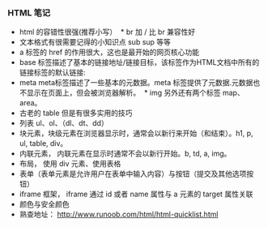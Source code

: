 ### HTML 笔记
  * html 的容错性很强(推荐小写）
  * br 加 / 比 br 兼容性好
  * 文本格式有很需要记得的小知识点 sub sup 等等
  * a 标签的 href 的作用很大，这也是最开始的网页核心功能
  * base  标签描述了基本的链接地址/链接目标，该标签作为HTML文档中所有的链接标签的默认链接:
  * meta meta标签描述了一些基本的元数据。meta 标签提供了元数据.元数据也不显示在页面上，但会被浏览器解析。
  * img 另外还有两个标签 map、area。
  * 古老的 table 但是有很多实用的技巧
  * 列表 ul、ol、（dl、dt、dd）
  * 块元素，块级元素在浏览器显示时，通常会以新行来开始（和结束）。h1, p, ul, table, div。
  * 内联元素， 内联元素在显示时通常不会以新行开始。b, td, a, img。
  * 布局， 使用 div 元素、使用表格
  * 表单（表单元素是允许用户在表单中输入内容）与按钮（提交及其他选项按钮）
  * iframe 框架， iframe 通过 id 或者 name 属性与 a 元素的 target 属性关联
  * 颜色与安全颜色
  * 熟查地址： http://www.runoob.com/html/html-quicklist.html
